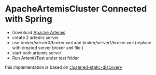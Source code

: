 # ApacheArtemisCluster Connected with Spring

* Download [Apache Artemis](https://activemq.apache.org/artemis/download.html)
* create 2 artemis server
* use broker/server0/broker.xml and broker/server1/broker.xml (replace with created server broker xml file )
* start both artemis server
* Run ArtemisTest under test folder

this implementation is based on [clustered-static-discovery](https://github.com/apache/activemq-artemis/tree/master/examples/features/clustered/clustered-static-discovery)
 
